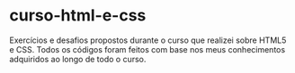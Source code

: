 # curso-html-e-css
Exercícios e desafios propostos durante o curso que realizei sobre HTML5 e CSS. 
Todos os códigos foram feitos com base nos meus conhecimentos adquiridos ao longo de todo o curso. 
